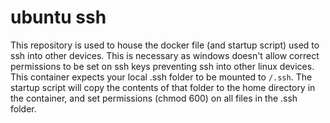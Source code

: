 # ubuntu ssh
This repository is used to house the docker file (and startup script) used to ssh into other devices. This is necessary as windows doesn't allow correct permissions to be set on ssh keys preventing ssh into other linux devices. This container expects your local .ssh folder to be mounted to `/.ssh`. The startup script will copy the contents of that folder to the home directory in the container, and set permissions (chmod 600) on all files in the .ssh folder.